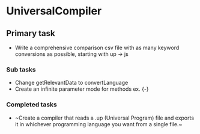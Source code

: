 # UniversalCompiler
## Primary task
* Write a comprehensive comparison csv file with as many keyword conversions as possible, starting with up -> js
### Sub tasks
* Change getRelevantData to convertLanguage
* Create an infinite parameter mode for methods ex. {-}
### Completed tasks
* ~Create a compiler that reads a .up (Universal Program) file and exports it in whichever programming language you want from a single file.~